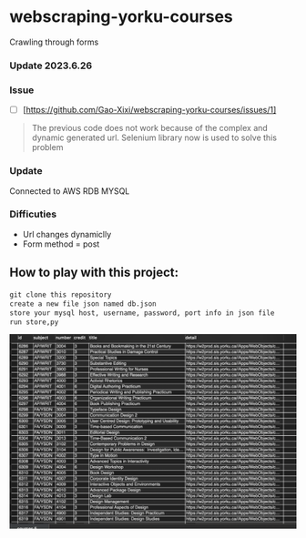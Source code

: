 # webscraping-yorku-courses
Crawling through forms
### Update 2023.6.26
### Issue
- [ ] [https://github.com/Gao-Xixi/webscraping-yorku-courses/issues/1]
> The previous code does not work because of the complex and dynamic generated url. 
> Selenium library now is used to solve this problem
### Update
Connected to AWS RDB MYSQL
### Difficuties

- Url changes dynamiclly
- Form method = post
## How to play with this project:
```
git clone this repository
create a new file json named db.json
store your mysql host, username, password, port info in json file
run store,py
```
![Screenshot](./docs/result.jpg)

